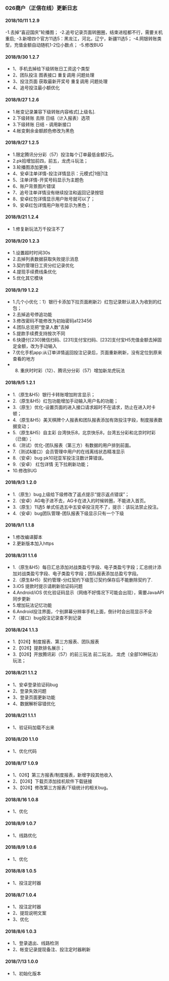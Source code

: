 ### 026商户（正信在线）更新日志

#### 2018/10/11 1.2.9
-1.去掉“喜迎国庆”轮播图；
-2.追号记录页面转圈圈，结束进程都不行，需要关机重启;
-3.新增四个官方11选5：黑龙江，河北，辽宁，新疆11选5；
-4.网银转账类型，充值金额自动随机1-2位小数点；
-5.修改BUG

#### 2018/9/30 1.2.7
- 1、手机去掉给下级转账日工资这个类型
- 2、团队投注 图表接口 重复调用 问题处理
- 3、投注页面 获取最新开奖号 重复调用 问题处理
- 4、追号投注最小额优化


#### 2018/9/27 1.2.6
- 1.帐变记录兼容下级转账内容格式[上级名].
- 2.下级转账 去除 日结（计入报表）选项
- 3.下级转账 日结 - 调用新接口
- 4.帐变剩余金额颜色修改为黑色


#### 2018/9/27 1.2.5
- 1.限定腾讯分分彩（57）投注每个订单最低金额2元。
- 2.pk拾增加前四，前五，龙虎斗玩法；
- 3.轮播图添加更换；
- 4、安卓注单详情-投注详情显示：元模式|1倍|1注
- 5、注单详情-开奖号码显示为主题色
- 6、账户背景图片错误
- 7、追号注单详情没有继续投注和返回记录按钮
- 8、安卓红包详情显示用户账号就可以了；
- 9、安卓红包详情用户账号显示为黑色；



#### 2018/9/21 1.2.4
- 1.修复新玩法万千投注不了

#### 2018/9/20 1.2.3
- 1.设置超时时间30s
- 2.去掉列表数据获取失败提示消息
- 3.契约管理日工资分红记录优化
- 4.提现手续费线条优化
- 5.优化其它模块

#### 2018/9/19 1.2.2
- 1.几个小优化：1）银行卡添加下拉页面刷新2）红包记录默认进入为收到的红包；
- 2.去掉追号停追功能
- 3.修改密码不能修改为初始密码a123456
- 4.团队总览把“登录人数”去掉
- 5.提款手续费支持按次不同
- 6.快捷付[230]微信扫码、[231]支付宝扫码、[232]支付宝H5充值金额去掉固定金额，改为手动输入
- 7.优化手机app:从订单详情返回投注记录后，页面重新刷新，没有定位到原来查看的地方
- 8. 重庆时时彩（12）、腾讯分分彩（57）增加新龙虎玩法

#### 2018/9/5 1.2.1
- 1.（原生&H5）银行卡转账增加附言显示；
- 2.（原生&H5）红包功能增加手动输入用户名的功能；
- 3.（原生）优化-设置页面的进入接口请求超时不在请求，防止在进入时卡顿；
- 4.（原生&H5）美天棋牌个人报表和团队报表添加有效投注字段，制度报表数据变动；
- 5.（原生&H5）自主彩 台湾快乐8，北京快乐8，台湾五分彩和北京时时彩（已做）；
- 6.（测试）优化-团队报表（第三方）有数据的用户排到前面。
- 7.（测试&接口）会员管理中用户的在线离线状态精准显示
- 8.（安卓）bug pk10冠亚军投注注数计算错误。
- 9.（安卓） 红包详情 无下拉刷新功能；
- 10.修改BUG

#### 2018/9/3 1.2.0
- 1.（原生）bug上级给下级修改了返点提示“提示返点错误”；
- 2.（安卓）AG电子进不去，AG卡在进入的时候转圈，不能进入首页。
- 3.（原生）11选5 单式任选五中五安卓投注完不了，提示：该玩法禁止投注。
- 4.（安卓）bug团队管理-团队报表下级显示只有一个下级

#### 2018/9/1 1.1.8
- 1.修改编译脚本
- 2.更新版本加入https



#### 2018/8/31 1.1.6
- 1.（原生&H5）每日汇总添加对战类盈亏字段、电子类盈亏字段；汇总统计添加对战类盈亏字段、电子类盈亏字段；团队报表添加总盈亏字段。
- 2.（原生&H5）契约管理-分红契约下级签订契约保存后不能删除契约了.
- 3.iOS 提款时提示请刷新验证码问题
- 4.Android/iOS 优化验证码显示（网络不好情况下可能会出现），需要JavaAPI同步更新
- 5.增加玩法记忆功能
- 6.Android投注界面，个别屏幕分辨率手机上面，倒计时会出现显示不全
- 7.（接口）bug投注记录查不到记录


#### 2018/8/24 1.1.3
- 1.【026】制度报表、第三方报表、团队报表
- 2.【026】提款排名展示；
- 3.【026】开放腾讯彩（57）的前三玩法  前二玩法， 龙虎（全部10种玩法）玩法；

#### 2018/8/21 1.1.2
- 1、安卓登录验证码bug
- 2、登录失效问题
- 3、登录页面更新功能
- 4、数据解析容错优化


#### 2018/8/21 1.1.1
- 1、验证码加载不出来

#### 2018/8/20 1.1.0
- 1、优化代码

#### 2018/8/17 1.0.9
- 1、026】第三方报表/制度报表，新增字段其他收入
- 2、【026】下载页添加挂机软件下载链接
- 3、【026】修改第三方报表/下级统计的相关bug。

#### 2018/8/16 1.0.8
- 1、优化

#### 2018/8/9 1.0.7
- 1、线路优化


#### 2018/8/9 1.0.6
- 1、优化


#### 2018/8/8 1.0.5
- 1、投注定时器


#### 2018/8/7 1.0.4
- 1、投注定时器
- 2、提现说明文案
- 3、优化

#### 2018/8/6 1.0.3
- 1、登录退出、线路检测
- 2、帐变记录提现备注、投注定时器刷新

#### 2018/7/13 1.0.0
- 1、初始化版本